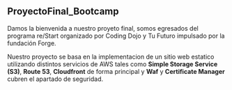 ## ProyectoFinal_Bootcamp

Damos la bienvenida a nuestro proyeto final, somos egresados del programa re/Start organizado por Coding Dojo y Tu Futuro impulsado por la fundación Forge.

Nuestro proyecto se basa en la implementacion de un sitio web estatico utilizando distintos servicios de AWS tales como **Simple Storage Service (S3)**, **Route 53**, **Cloudfront** de forma principal y **Waf** y **Certificate Manager** cubren el apartado de seguridad. 
